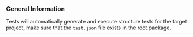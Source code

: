 ### General Information

Tests will automatically generate and execute structure tests for the target project,
make sure that the `test.json` file exists in the root package.
